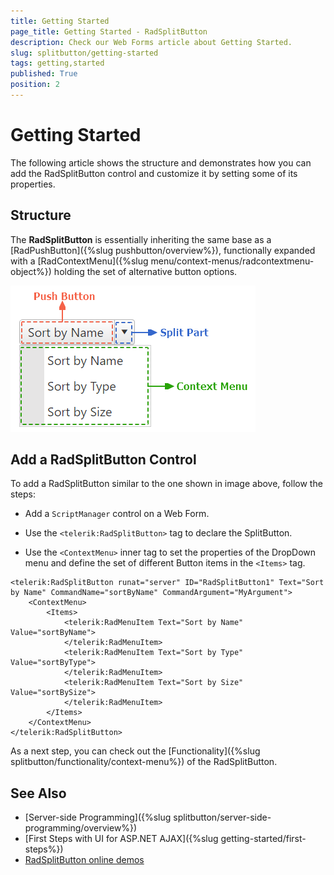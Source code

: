 ```yaml
---
title: Getting Started
page_title: Getting Started - RadSplitButton
description: Check our Web Forms article about Getting Started.
slug: splitbutton/getting-started
tags: getting,started
published: True
position: 2
---
```


# Getting Started

The following article shows the structure and demonstrates how you can add the RadSplitButton control and customize it by setting some of its properties.

## Structure

The **RadSplitButton** is essentially inheriting the same base as a [RadPushButton]({%slug pushbutton/overview%}), functionally expanded with a [RadContextMenu]({%slug menu/context-menus/radcontextmenu-object%}) holding the set of alternative button options.

![SplitButton Structure](images/splitbutton_structure.png)


## Add a RadSplitButton Control

To add a RadSplitButton similar to the one shown in image above, follow the steps:

 - Add a `ScriptManager` control on a Web Form.

 - Use the `<telerik:RadSplitButton>` tag to declare the SplitButton.

 - Use the `<ContextMenu>` inner tag to set the properties of the DropDown menu and define the set of different Button items in the `<Items>` tag.

````ASPX
<telerik:RadSplitButton runat="server" ID="RadSplitButton1" Text="Sort by Name" CommandName="sortByName" CommandArgument="MyArgument">
    <ContextMenu>
        <Items>
            <telerik:RadMenuItem Text="Sort by Name" Value="sortByName">
            </telerik:RadMenuItem>
            <telerik:RadMenuItem Text="Sort by Type" Value="sortByType">
            </telerik:RadMenuItem>
            <telerik:RadMenuItem Text="Sort by Size" Value="sortBySize">
            </telerik:RadMenuItem>
        </Items>
    </ContextMenu>
</telerik:RadSplitButton>
````

As a next step, you can check out the [Functionality]({%slug splitbutton/functionality/context-menu%}) of the RadSplitButton.

## See Also

 * [Server-side Programming]({%slug splitbutton/server-side-programming/overview%})
 * [First Steps with UI for ASP.NET AJAX]({%slug getting-started/first-steps%})
 * [RadSplitButton online demos](https://demos.telerik.com/aspnet-ajax/splitbutton/overview/defaultcs.aspx)


